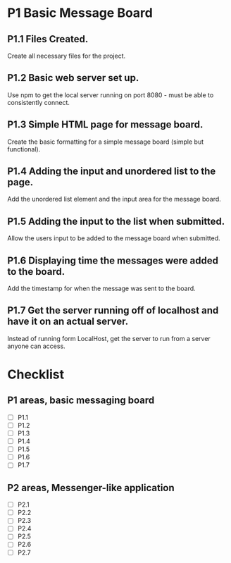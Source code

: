 # P1 Basic Message Board

## P1.1 Files Created.

Create all necessary files for the project.

## P1.2 Basic web server set up.

Use npm to get the local server running on port 8080 - must be able to consistently connect.

## P1.3 Simple HTML page for message board.

Create the basic formatting for a simple message board (simple but functional).

## P1.4 Adding the input and unordered list to the page.

Add the unordered list element and the input area for the message board.

## P1.5 Adding the input to the list when submitted. 

Allow the users input to be added to the message board when submitted.

## P1.6 Displaying time the messages were added to the board.

Add the timestamp for when the message was sent to the board.

## P1.7 Get the server running off of localhost and have it on an actual server.

Instead of running form LocalHost, get the server to run from a server anyone can access.

# Checklist

## P1 areas, basic messaging board

- [ ] P1.1
- [ ] P1.2
- [ ] P1.3
- [ ] P1.4
- [ ] P1.5
- [ ] P1.6
- [ ] P1.7

## P2 areas, Messenger-like application

- [ ] P2.1
- [ ] P2.2
- [ ] P2.3
- [ ] P2.4
- [ ] P2.5
- [ ] P2.6
- [ ] P2.7